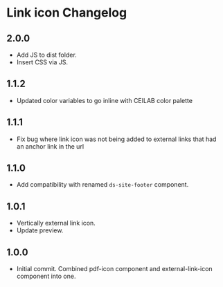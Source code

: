 # Link icon Changelog

## 2.0.0
* Add JS to dist folder.
* Insert CSS via JS.


## 1.1.2

* Updated color variables to go inline with CEILAB color palette

## 1.1.1

* Fix bug where link icon was not being added to external links that had an anchor link in the url

## 1.1.0

* Add compatibility with renamed `ds-site-footer` component.

## 1.0.1

- Vertically external link icon.
- Update preview.

## 1.0.0

- Initial commit. Combined pdf-icon component and external-link-icon component into one.
